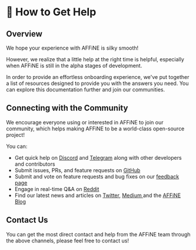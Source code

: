 # 🌟 How to Get Help

## Overview

We hope your experience with AFFiNE is silky smooth!

However, we realize that a little help at the right time is helpful, especially when AFFiNE is still in the alpha stages of development.

In order to provide an effortless onboarding experience, we've put together a list of resources designed to provide you with the answers you need. You can explore this documentation further and join our communities.

## Connecting with the Community

We encourage everyone using or interested in AFFiNE to join our community, which helps making AFFiNE to be a world-class open-source project!

You can:

* Get quick help on [Discord](https://discord.gg/yz6tGVsf5p) and [Telegram](https://t.me/affineworkos) along with other developers and contributors
* Submit issues, PRs, and feature requests on [GitHub](https://github.com/toeverything/AFFiNE)
* Submit and vote on feature requests and bug fixes on our [feedback page](https://feedback.affine.pro)
* Engage in real-time Q\&A on [Reddit](https://www.reddit.com/r/Affine/)
* Find our latest news and articles on [Twitter](https://twitter.com/AffineOfficial), [Medium ](https://medium.com/@affineworkos)and the [AFFiNE Blog](https://blog.affine.pro/)

## Contact Us

You can get the most direct contact and help from the AFFiNE team through the above channels, please feel free to contact us!
